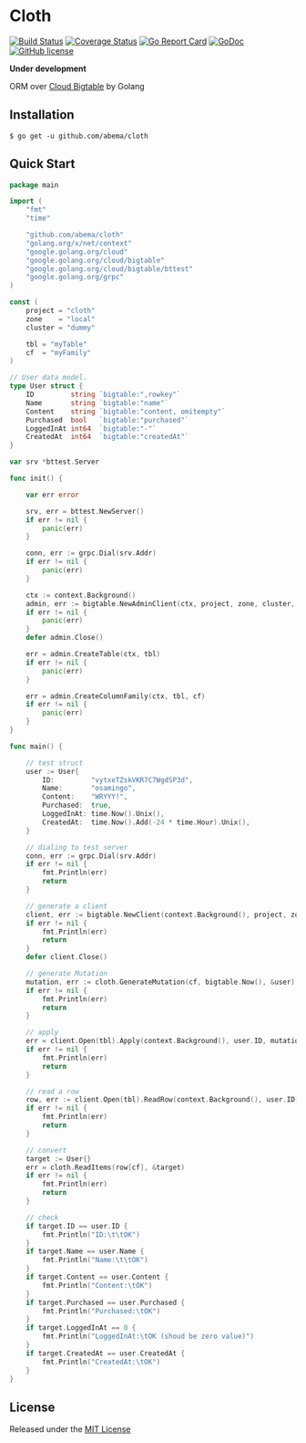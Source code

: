 # Cloth

[![Build Status](https://img.shields.io/circleci/project/abema/cloth/master.svg?style=flat)](https://circleci.com/gh/abema/cloth)
[![Coverage Status](https://img.shields.io/codecov/c/github/abema/cloth/master.svg?style=flat)](https://codecov.io/github/abema/cloth)
[![Go Report Card](http://goreportcard.com/badge/abema/cloth)](http://goreportcard.com/report/abema/cloth)
[![GoDoc](https://godoc.org/github.com/abema/cloth?status.svg)](https://godoc.org/github.com/abema/cloth)
[![GitHub license](https://img.shields.io/github/license/abema/cloth.svg)](https://github.com/abema/cloth/blob/master/LICENSE)

**Under development**

ORM over [Cloud Bigtable](https://cloud.google.com/bigtable/) by Golang

## Installation

```
$ go get -u github.com/abema/cloth
```

## Quick Start

```go
package main

import (
	"fmt"
	"time"

	"github.com/abema/cloth"
	"golang.org/x/net/context"
	"google.golang.org/cloud"
	"google.golang.org/cloud/bigtable"
	"google.golang.org/cloud/bigtable/bttest"
	"google.golang.org/grpc"
)

const (
	project = "cloth"
	zone    = "local"
	cluster = "dummy"

	tbl = "myTable"
	cf  = "myFamily"
)

// User data model.
type User struct {
	ID         string `bigtable:",rowkey"`
	Name       string `bigtable:"name"`
	Content    string `bigtable:"content, omitempty"`
	Purchased  bool   `bigtable:"purchased"`
	LoggedInAt int64  `bigtable:"-"`
	CreatedAt  int64  `bigtable:"createdAt"`
}

var srv *bttest.Server

func init() {

	var err error

	srv, err = bttest.NewServer()
	if err != nil {
		panic(err)
	}

	conn, err := grpc.Dial(srv.Addr)
	if err != nil {
		panic(err)
	}

	ctx := context.Background()
	admin, err := bigtable.NewAdminClient(ctx, project, zone, cluster, cloud.WithBaseGRPC(conn))
	if err != nil {
		panic(err)
	}
	defer admin.Close()

	err = admin.CreateTable(ctx, tbl)
	if err != nil {
		panic(err)
	}

	err = admin.CreateColumnFamily(ctx, tbl, cf)
	if err != nil {
		panic(err)
	}
}

func main() {

	// test struct
	user := User{
		ID:         "vytxeTZskVKR7C7WgdSP3d",
		Name:       "osamingo",
		Content:    "WRYYY!",
		Purchased:  true,
		LoggedInAt: time.Now().Unix(),
		CreatedAt:  time.Now().Add(-24 * time.Hour).Unix(),
	}

	// dialing to test server
	conn, err := grpc.Dial(srv.Addr)
	if err != nil {
		fmt.Println(err)
		return
	}

	// generate a client
	client, err := bigtable.NewClient(context.Background(), project, zone, cluster, cloud.WithBaseGRPC(conn))
	if err != nil {
		fmt.Println(err)
		return
	}
	defer client.Close()

	// generate Mutation
	mutation, err := cloth.GenerateMutation(cf, bigtable.Now(), &user)
	if err != nil {
		fmt.Println(err)
		return
	}

	// apply
	err = client.Open(tbl).Apply(context.Background(), user.ID, mutation)
	if err != nil {
		fmt.Println(err)
		return
	}

	// read a row
	row, err := client.Open(tbl).ReadRow(context.Background(), user.ID)
	if err != nil {
		fmt.Println(err)
		return
	}

	// convert
	target := User{}
	err = cloth.ReadItems(row[cf], &target)
	if err != nil {
		fmt.Println(err)
		return
	}

	// check
	if target.ID == user.ID {
		fmt.Println("ID:\t\tOK")
	}
	if target.Name == user.Name {
		fmt.Println("Name:\t\tOK")
	}
	if target.Content == user.Content {
		fmt.Println("Content:\tOK")
	}
	if target.Purchased == user.Purchased {
		fmt.Println("Purchased:\tOK")
	}
	if target.LoggedInAt == 0 {
		fmt.Println("LoggedInAt:\tOK (shoud be zero value)")
	}
	if target.CreatedAt == user.CreatedAt {
		fmt.Println("CreatedAt:\tOK")
	}
}
```

## License

Released under the [MIT License](https://github.com/abema/cloth/blob/master/LICENSE)
